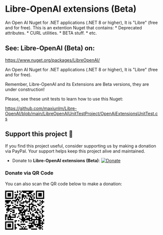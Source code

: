 ﻿# Libre-OpenAI extensions (Beta)
An Open AI Nuget for .NET applications (.NET 8 or higher), It is "Libre" (free and for free).
This is an extention Nuget that contains:
	* Deprecated attributes.
	* CURL utilities.
	* BETA stuff.
	* etc.

## See: Libre-OpenAI (Beta) on:

https://www.nuget.org/packages/LibreOpenAI/

An Open AI Nuget for .NET applications (.NET 8 or higher), It is "Libre" (free and for free).

Remember, Libre-OpenAI and its Extensions are Beta versions, they are under construction!

Please, see these unit tests to learn how to use this Nuget:

https://github.com/maxiunlm/Libre-OpenAI/blob/main/LibreOpenAIUnitTestProject/OpenAiExtensionsUnitTest.cs


## Support this project 💖

If you find this project useful, consider supporting us by making a donation via PayPal. Your support helps keep this project alive and maintained.

- Donate to **Libre-OpenAI extensions (Beta)**: [![Donate](https://img.shields.io/badge/Donate-PayPal-blue.svg)](https://www.paypal.com/donate?hosted_button_id=N3W62T7XBJCRU&item_name=LibreOpenAIExtensions&custom=CsharpSolution)

### Donate via QR Code
You can also scan the QR code below to make a donation:

![QR Code](./images/Libre-OpenAI-extensions-Beta-QR.png)
